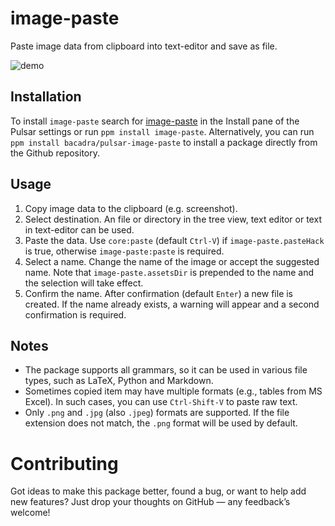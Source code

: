 # image-paste

Paste image data from clipboard into text-editor and save as file.

![demo](https://github.com/bacadra/pulsar-image-paste/blob/master/assets/demo.png?raw=true)

## Installation

To install `image-paste` search for [image-paste](https://web.pulsar-edit.dev/packages/image-paste) in the Install pane of the Pulsar settings or run `ppm install image-paste`. Alternatively, you can run `ppm install bacadra/pulsar-image-paste` to install a package directly from the Github repository.

## Usage

1. Copy image data to the clipboard (e.g. screenshot).
2. Select destination. An file or directory in the tree view, text editor or text in text-editor can be used.
3. Paste the data. Use `core:paste` (default `Ctrl-V`) if `image-paste.pasteHack` is true, otherwise `image-paste:paste` is required.
4. Select a name. Change the name of the image or accept the suggested name. Note that `image-paste.assetsDir` is prepended to the name and the selection will take effect.
5. Confirm the name. After confirmation (default `Enter`) a new file is created. If the name already exists, a warning will appear and a second confirmation is required.

## Notes

- The package supports all grammars, so it can be used in various file types, such as LaTeX, Python and Markdown.
- Sometimes copied item may have multiple formats (e.g., tables from MS Excel). In such cases, you can use `Ctrl-Shift-V` to paste raw text.
- Only `.png` and `.jpg` (also `.jpeg`) formats are supported. If the file extension does not match, the `.png` format will be used by default.

# Contributing

Got ideas to make this package better, found a bug, or want to help add new features? Just drop your thoughts on GitHub — any feedback’s welcome!
